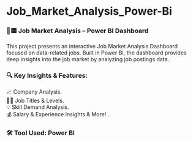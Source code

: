 # Job_Market_Analysis_Power-Bi

### 💼🟨 Job Market Analysis – Power BI Dashboard
This project presents an interactive Job Market Analysis Dashboard focused on data-related jobs. Built in Power BI, the dashboard provides deep insights into the job market by analyzing job postings data.

### 🔍 Key Insights & Features:
📈 Company Analysis.  
🧑‍💼 Job Titles & Levels.  
💡 Skill Demand Analysis.  
💰 Salary & Experience Insights & More!...

### 🛠 Tool Used: Power BI
